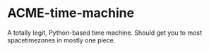 # ACME-time-machine
A totally legit, Python-based time machine. Should get you to most spacetimezones in mostly one piece.
